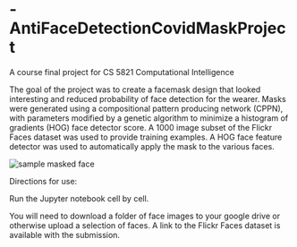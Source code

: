 # -AntiFaceDetectionCovidMaskProject
A course final project for CS 5821 Computational Intelligence

The goal of the project was to create a facemask design that looked interesting and reduced probability of face detection for the wearer. Masks were generated using a compositional pattern producing network (CPPN), with parameters modified by a genetic algorithm to minimize a histogram of gradients (HOG) face detector score. A 1000 image subset of the Flickr Faces dataset was used to provide training examples. A HOG face feature detector was used to automatically apply the mask to the various faces.

![sample masked face](https://github.com/evan-person/AntiFaceDetectionCovidMaskProject/blob/main/andyWarholMasked2.png)


Directions for use:

Run the Jupyter notebook cell by cell.

You will need to download a folder of face images to your google drive or otherwise upload a selection of faces. A link to the Flickr Faces dataset is available with the submission. 

